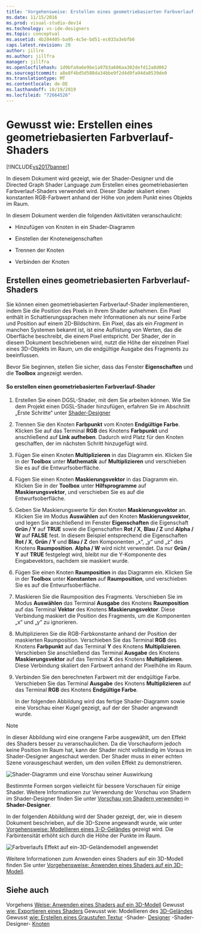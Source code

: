 ```yaml
---
title: 'Vorgehensweise: Erstellen eines geometriebasierten Farbverlauf-Shaders | Microsoft-Dokumentation'
ms.date: 11/15/2016
ms.prod: visual-studio-dev14
ms.technology: vs-ide-designers
ms.topic: conceptual
ms.assetid: 4b204405-ba95-4c5e-bd51-ec033a3ebfb6
caps.latest.revision: 20
author: jillre
ms.author: jillfra
manager: jillfra
ms.openlocfilehash: 1d9bfa9a6e9be1a97b3a606aa302defd12a8d062
ms.sourcegitcommit: a8e8f4bd5d508da34bbe9f2d4d9fa94da0539de0
ms.translationtype: MT
ms.contentlocale: de-DE
ms.lasthandoff: 10/19/2019
ms.locfileid: "72664526"
---
```

# <a name="how-to-create-a-geometry-based-gradient-shader"></a>Gewusst wie: Erstellen eines geometriebasierten Farbverlauf-Shaders
[!INCLUDE[vs2017banner](../includes/vs2017banner.md)]

In diesem Dokument wird gezeigt, wie der Shader-Designer und die Directed Graph Shader Language zum Erstellen eines geometriebasierten Farbverlauf-Shaders verwendet wird. Dieser Shader skaliert einen konstanten RGB-Farbwert anhand der Höhe von jedem Punkt eines Objekts im Raum.

 In diesem Dokument werden die folgenden Aktivitäten veranschaulicht:

- Hinzufügen von Knoten in ein Shader-Diagramm

- Einstellen der Knoteneigenschaften

- Trennen der Knoten

- Verbinden der Knoten

## <a name="creating-a-geometry-based-gradient-shader"></a>Erstellen eines geometriebasierten Farbverlauf-Shaders
 Sie können einen geometriebasierten Farbverlauf-Shader implementieren, indem Sie die Position des Pixels in Ihrem Shader aufnehmen. Ein Pixel enthält in Schattierungssprachen mehr Informationen als nur seine Farbe und Position auf einem 2D-Bildschirm. Ein Pixel, das als ein *Fragment* in manchen Systemen bekannt ist, ist eine Auflistung von Werten, das die Oberfläche beschreibt, die einem Pixel entspricht. Der Shader, der in diesem Dokument beschriebenen wird, nutzt die Höhe der einzelnen Pixel eines 3D-Objekts im Raum, um die endgültige Ausgabe des Fragments zu beeinflussen.

 Bevor Sie beginnen, stellen Sie sicher, dass das Fenster **Eigenschaften** und die **Toolbox** angezeigt werden.

#### <a name="to-create-a-geometry-based-gradient-shader"></a>So erstellen einen geometriebasierten Farbverlauf-Shader

1. Erstellen Sie einen DGSL-Shader, mit dem Sie arbeiten können. Wie Sie dem Projekt einen DGSL-Shader hinzufügen, erfahren Sie im Abschnitt „Erste Schritte“ unter [Shader-Designer](../designers/shader-designer.md)

2. Trennen Sie den Knoten **Farbpunkt** vom Knoten **Endgültige Farbe**. Klicken Sie auf das Terminal **RGB** des Knotens **Farbpunkt** und anschließend auf **Link aufheben**. Dadurch wird Platz für den Knoten geschaffen, der im nächsten Schritt hinzugefügt wird.

3. Fügen Sie einen Knoten **Multiplizieren** in das Diagramm ein. Klicken Sie in der **Toolbox** unter **Mathematik** auf **Multiplizieren** und verschieben Sie es auf die Entwurfsoberfläche.

4. Fügen Sie einen Knoten **Maskierungsvektor** in das Diagramm ein. Klicken Sie in der **Toolbox** unter **Hilfsprogramme** auf **Maskierungsvektor**, und verschieben Sie es auf die Entwurfsoberfläche.

5. Geben Sie Maskierungswerte für den Knoten **Maskierungsvektor** an. Klicken Sie im Modus **Auswählen** auf den Knoten **Maskierungsvektor**, und legen Sie anschließend im Fenster **Eigenschaften** die Eigenschaft **Grün / Y** auf **TRUE** sowie die Eigenschaften **Rot / X**, **Blau / Z** und **Alpha / W** auf **FALSE** fest. In diesem Beispiel entsprechend die Eigenschaften **Rot / X**, **Grün / Y** und **Blau / Z** den Komponenten „x“, „y“ und „z“ des Knotens **Raumposition**. **Alpha / W** wird nicht verwendet. Da nur **Grün / Y** auf **TRUE** festgelegt wird, bleibt nur die Y-Komponente des Eingabevektors, nachdem sie maskiert wurde.

6. Fügen Sie einen Knoten **Raumposition** in das Diagramm ein. Klicken Sie in der **Toolbox** unter **Konstanten** auf **Raumposition**, und verschieben Sie es auf die Entwurfsoberfläche.

7. Maskieren Sie die Raumposition des Fragments. Verschieben Sie im Modus **Auswählen** das Terminal **Ausgabe** des Knotens **Raumposition** auf das Terminal **Vektor** des Knotens **Maskierungsvektor**. Diese Verbindung maskiert die Position des Fragments, um die Komponenten „x“ und „y“ zu ignorieren.

8. Multiplizieren Sie die RGB-Farbkonstante anhand der Position der maskierten Raumposition. Verschieben Sie das Terminal **RGB** des Knotens **Farbpunkt** auf das Terminal **Y** des Knotens **Multiplizieren**. Verschieben Sie anschließend das Terminal **Ausgabe** des Knotens **Maskierungsvektor** auf das Terminal **X** des Knotens **Multiplizieren**. Diese Verbindung skaliert den Farbwert anhand der Pixelhöhe im Raum.

9. Verbinden Sie den berechneten Farbwert mit der endgültige Farbe. Verschieben Sie das Terminal **Ausgabe** des Knotens **Multiplizieren** auf das Terminal **RGB** des Knotens **Endgültige Farbe**.

   In der folgenden Abbildung wird das fertige Shader-Diagramm sowie eine Vorschau einer Kugel gezeigt, auf der der Shader angewandt wurde.

> [!NOTE]
> In dieser Abbildung wird eine orangene Farbe ausgewählt, um den Effekt des Shaders besser zu veranschaulichen. Da die Vorschauform jedoch keine Position im Raum hat, kann der Shader nicht vollständig im Voraus im Shader-Designer angeschaut werden. Der Shader muss in einer echten Szene vorausgeschaut werden, um den vollen Effekt zu demonstrieren.

 ![Shader-Diagramm und eine Vorschau seiner Auswirkung](../designers/media/digit-gradient-effect-graph.png "Digit-Gradient-Effect-Graph")

 Bestimmte Formen sorgen vielleicht für bessere Vorschauen für einige Shader. Weitere Informationen zur Verwendung der Vorschau von Shadern im Shader-Designer finden Sie unter [Vorschau von Shadern verwenden](../designers/shader-designer.md) in **Shader-Designer**.

 In der folgenden Abbildung wird der Shader gezeigt, der, wie in diesem Dokument beschrieben, auf die 3D-Szene angewandt wurde, wie unter [Vorgehensweise: Modellieren eines 3-D-Geländes](../designers/how-to-model-3-d-terrain.md) gezeigt wird. Die Farbintensität erhöht sich durch die Höhe der Punkte im Raum.

 ![Farbverlaufs Effekt auf ein&#45;3D-Geländemodell angewendet](../designers/media/digit-gradient-effect-result.png "Digit-Gradient-Effect-result")

 Weitere Informationen zum Anwenden eines Shaders auf ein 3D-Modell finden Sie unter [Vorgehensweise: Anwenden eines Shaders auf ein 3D-Modell](../designers/how-to-apply-a-shader-to-a-3-d-model.md).

## <a name="see-also"></a>Siehe auch
 Vorgehens [Weise: Anwenden eines Shaders auf ein 3D-Modell](../designers/how-to-apply-a-shader-to-a-3-d-model.md) Gewusst [wie: Exportieren eines Shaders](../designers/how-to-export-a-shader.md) Gewusst wie: Modellieren des [3D-Geländes](../designers/how-to-model-3-d-terrain.md) Gewusst [wie: Erstellen eines Graustufen Textur](../designers/how-to-create-a-grayscale-texture-shader.md) -Shader- [Designer](../designers/shader-designer.md) -Shader-Designer- [Knoten](../designers/shader-designer-nodes.md)
